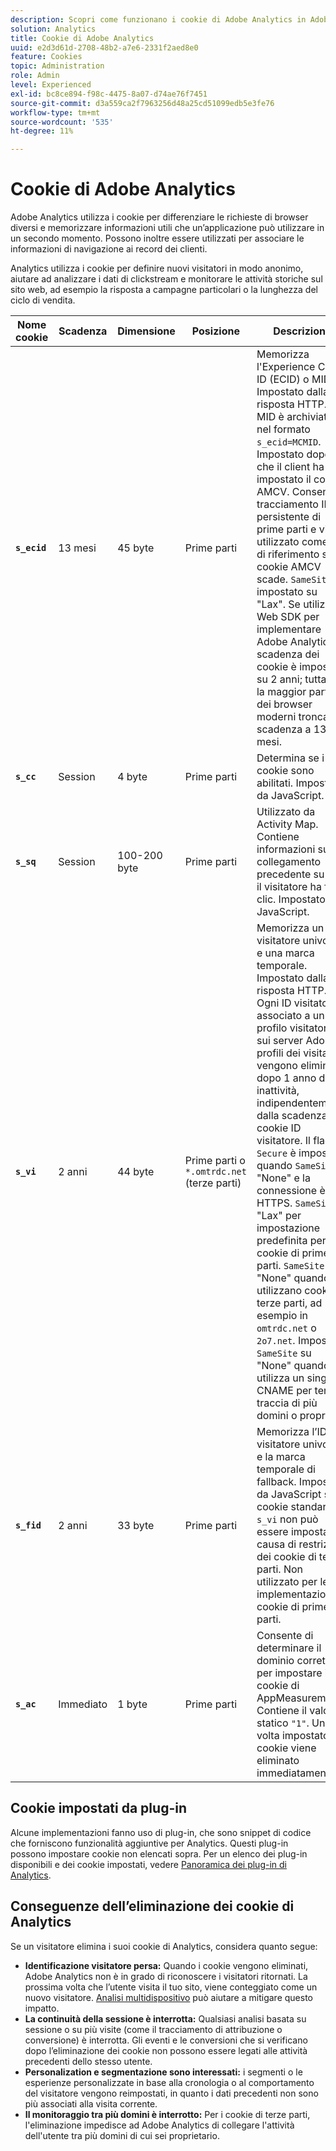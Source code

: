 ```yaml
---
description: Scopri come funzionano i cookie di Adobe Analytics in Adobe Experience Cloud.
solution: Analytics
title: Cookie di Adobe Analytics
uuid: e2d3d61d-2708-48b2-a7e6-2331f2aed8e0
feature: Cookies
topic: Administration
role: Admin
level: Experienced
exl-id: bc8ce894-f98c-4475-8a07-d74ae76f7451
source-git-commit: d3a559ca2f7963256d48a25cd51099edb5e3fe76
workflow-type: tm+mt
source-wordcount: '535'
ht-degree: 11%

---
```


# Cookie di Adobe Analytics

Adobe Analytics utilizza i cookie per differenziare le richieste di browser diversi e memorizzare informazioni utili che un’applicazione può utilizzare in un secondo momento. Possono inoltre essere utilizzati per associare le informazioni di navigazione ai record dei clienti.

Analytics utilizza i cookie per definire nuovi visitatori in modo anonimo, aiutare ad analizzare i dati di clickstream e monitorare le attività storiche sul sito web, ad esempio la risposta a campagne particolari o la lunghezza del ciclo di vendita.

| Nome cookie | Scadenza | Dimensione | Posizione | Descrizione |
| --- | --- | --- | --- | --- |
| **`s_ecid`** | 13 mesi | 45 byte | Prime parti | Memorizza l&#39;Experience Cloud ID (ECID) o MID. Impostato dalla risposta HTTP. Il MID è archiviato nel formato `s_ecid=MCMID`. Impostato dopo che il client ha impostato il cookie AMCV. Consente il tracciamento ID persistente di prime parti e viene utilizzato come ID di riferimento se il cookie AMCV scade. `SameSite` è impostato su &quot;Lax&quot;. Se utilizzi il Web SDK per implementare Adobe Analytics, la scadenza dei cookie è impostata su 2 anni; tuttavia, la maggior parte dei browser moderni tronca la scadenza a 13 mesi. |
| **`s_cc`** | Session | 4 byte | Prime parti | Determina se i cookie sono abilitati. Impostato da JavaScript. |
| **`s_sq`** | Session | 100-200 byte | Prime parti | Utilizzato da Activity Map. Contiene informazioni sul collegamento precedente su cui il visitatore ha fatto clic. Impostato da JavaScript. |
| **`s_vi`** | 2 anni | 44 byte | Prime parti o `*.omtrdc.net` (terze parti) | Memorizza un ID visitatore univoco e una marca temporale. Impostato dalla risposta HTTP. Ogni ID visitatore è associato a un profilo visitatore sui server Adobe. I profili dei visitatori vengono eliminati dopo 1 anno di inattività, indipendentemente dalla scadenza del cookie ID visitatore. Il flag `Secure` è impostato quando `SameSite` è &quot;None&quot; e la connessione è HTTPS. `SameSite` è &quot;Lax&quot; per impostazione predefinita per i cookie di prime parti. `SameSite` è &quot;None&quot; quando si utilizzano cookie di terze parti, ad esempio in `omtrdc.net` o `2o7.net`. Impostare `SameSite` su &quot;None&quot; quando si utilizza un singolo CNAME per tenere traccia di più domini o proprietà. |
| **`s_fid`** | 2 anni | 33 byte | Prime parti | Memorizza l’ID visitatore univoco e la marca temporale di fallback. Impostato da JavaScript se il cookie standard `s_vi` non può essere impostato a causa di restrizioni dei cookie di terze parti. Non utilizzato per le implementazioni di cookie di prime parti. |
| **`s_ac`** | Immediato | 1 byte | Prime parti | Consente di determinare il dominio corretto per impostare i cookie di AppMeasurement. Contiene il valore statico `"1"`. Una volta impostato, il cookie viene eliminato immediatamente. |

## Cookie impostati da plug-in

Alcune implementazioni fanno uso di plug-in, che sono snippet di codice che forniscono funzionalità aggiuntive per Analytics. Questi plug-in possono impostare cookie non elencati sopra. Per un elenco dei plug-in disponibili e dei cookie impostati, vedere [Panoramica dei plug-in di Analytics](https://experienceleague.adobe.com/en/docs/analytics/implementation/vars/plugins/impl-plugins).

## Conseguenze dell’eliminazione dei cookie di Analytics

Se un visitatore elimina i suoi cookie di Analytics, considera quanto segue:

* **Identificazione visitatore persa:** Quando i cookie vengono eliminati, Adobe Analytics non è in grado di riconoscere i visitatori ritornati. La prossima volta che l’utente visita il tuo sito, viene conteggiato come un nuovo visitatore. [Analisi multidispositivo](https://experienceleague.adobe.com/en/docs/analytics/components/cda/overview) può aiutare a mitigare questo impatto.
* **La continuità della sessione è interrotta:** Qualsiasi analisi basata su sessione o su più visite (come il tracciamento di attribuzione o conversione) è interrotta. Gli eventi e le conversioni che si verificano dopo l’eliminazione dei cookie non possono essere legati alle attività precedenti dello stesso utente.
* **Personalization e segmentazione sono interessati:** i segmenti o le esperienze personalizzate in base alla cronologia o al comportamento del visitatore vengono reimpostati, in quanto i dati precedenti non sono più associati alla visita corrente.
* **Il monitoraggio tra più domini è interrotto:** Per i cookie di terze parti, l&#39;eliminazione impedisce ad Adobe Analytics di collegare l&#39;attività dell&#39;utente tra più domini di cui sei proprietario.
